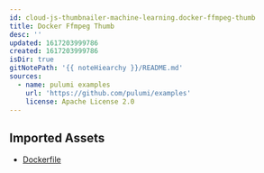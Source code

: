 ```yaml
---
id: cloud-js-thumbnailer-machine-learning.docker-ffmpeg-thumb
title: Docker Ffmpeg Thumb
desc: ''
updated: 1617203999786
created: 1617203999786
isDir: true
gitNotePath: '{{ noteHiearchy }}/README.md'
sources:
  - name: pulumi examples
    url: 'https://github.com/pulumi/examples'
    license: Apache License 2.0
---
```

## Imported Assets

- [Dockerfile](/assets/dockerfile)

